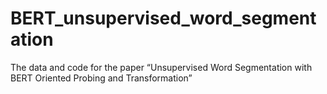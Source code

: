 # BERT_unsupervised_word_segmentation
The data and code for the paper “Unsupervised Word Segmentation with BERT Oriented Probing and Transformation”
